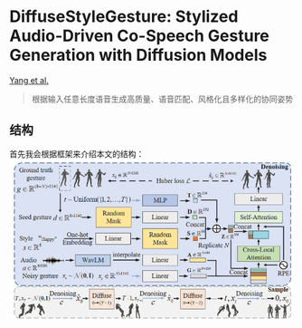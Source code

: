 DiffuseStyleGesture: Stylized Audio-Driven Co-Speech Gesture Generation with Diffusion Models
=====
[Yang et al.](https://arxiv.org/abs/2305.04919)

> 根据输入任意长度语音生成高质量、语音匹配、风格化且多样化的协同姿势

## 结构
首先我会根据框架来介绍本文的结构：
![](/Essay%20Note/images/DiffuseStyleGesture_1.jpg)

